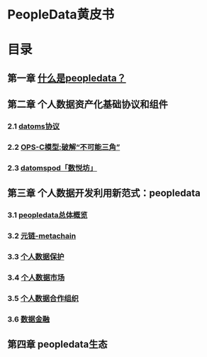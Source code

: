# PeopleData黄皮书

# 目录
## 第一章 [什么是peopledata？](Charter-01.md)
## 第二章 个人数据资产化基础协议和组件
### 2.1 [datoms协议](Charter-02.md)
### 2.2 [OPS-C模型:破解“不可能三角”](Charter-03.md)
### 2.3 [datomspod「数悦坊」](Charter-04.md)
## 第三章 个人数据开发利用新范式：peopledata
### 3.1 [peopledata总体概览](CH-3-Overview.md)
### 3.2 [元链-metachain](metachain.md)
### 3.3 [个人数据保护](geshubao.md)
### 3.4 [个人数据市场](pdmarket.md)
### 3.5 [个人数据合作组织](pdco.md)
### 3.6 [数据金融](datafin.md)
## 第四章 peopledata生态




